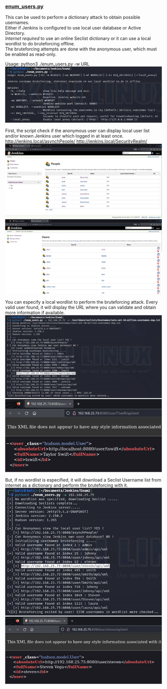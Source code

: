### [enum_users.py](enum_users.py)
This can be used to perform a dictionary attack to obtain possible usernames.\
Either if Jenkins is configured to use local user database or Active Directory.\
*Internet required* to use an online Seclist dictionary or it can use a local wordlist to do bruteforcing offline.\
The bruteforcing attempts are done with the anonymous user, which must be enabled as read-only.

Usage:
python3 ./enum_users.py -w URL
![enum_users_1.png](https://github.com/stevenvegar/Jenkins_scripts/blob/main/enum_users.py/images/enum_users_1.png)

First, the script check if the anonymous user can display local user list and/or known Jenkins user which logged in at least once.\
http://jenkins.local/asynchPeople/
http://jenkins.local/SecurityRealm/
![enum_users_6.png](https://github.com/stevenvegar/Jenkins_scripts/blob/main/enum_users.py/images/enum_users_6.png)
![enum_users_7.png](https://github.com/stevenvegar/Jenkins_scripts/blob/main/enum_users.py/images/enum_users_7.png)

You can especify a local wordlist to perform the bruteforcing attack. Every valid user found, it will display the URL where you can validate and obtain more information if available.
![enum_users_2.png](https://github.com/stevenvegar/Jenkins_scripts/blob/main/enum_users.py/images/enum_users_2.png)
![enum_users_3.png](https://github.com/stevenvegar/Jenkins_scripts/blob/main/enum_users.py/images/enum_users_3.png)

But, if no wordlist is especified, it will download a Seclist Username list from internet as a dictionary and perform the bruteforcing with it.
![enum_users_4.png](https://github.com/stevenvegar/Jenkins_scripts/blob/main/enum_users.py/images/enum_users_4.png)
![enum_users_5.png](https://github.com/stevenvegar/Jenkins_scripts/blob/main/enum_users.py/images/enum_users_5.png)


